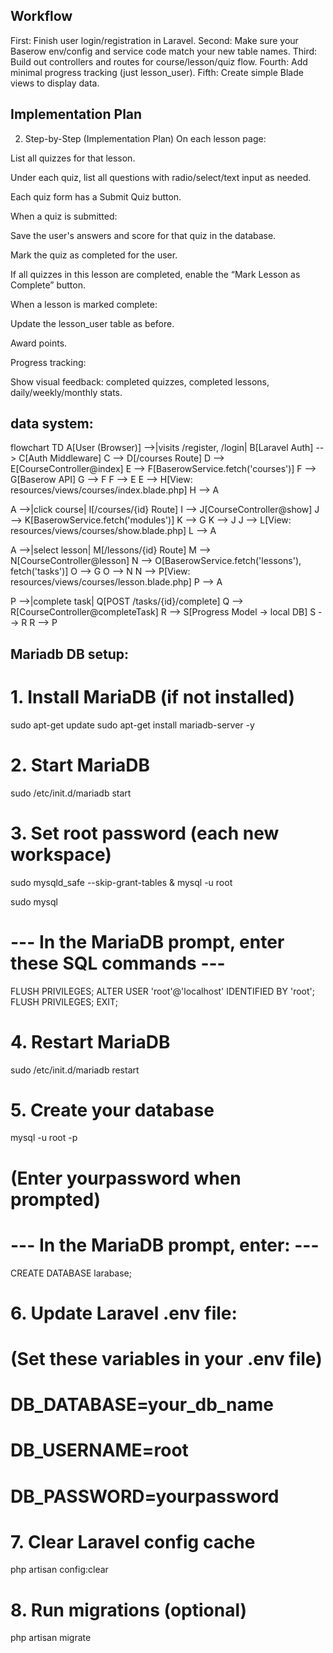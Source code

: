 ## Workflow
First: Finish user login/registration in Laravel.
Second: Make sure your Baserow env/config and service code match your new table names.
Third: Build out controllers and routes for course/lesson/quiz flow.
Fourth: Add minimal progress tracking (just lesson_user).
Fifth: Create simple Blade views to display data.



## Implementation Plan
2. Step-by-Step (Implementation Plan)
On each lesson page:

List all quizzes for that lesson.

Under each quiz, list all questions with radio/select/text input as needed.

Each quiz form has a Submit Quiz button.

When a quiz is submitted:

Save the user's answers and score for that quiz in the database.

Mark the quiz as completed for the user.

If all quizzes in this lesson are completed, enable the “Mark Lesson as Complete” button.

When a lesson is marked complete:

Update the lesson_user table as before.

Award points.

Progress tracking:

Show visual feedback: completed quizzes, completed lessons, daily/weekly/monthly stats.


## data system:
flowchart TD
  A[User (Browser)] -->|visits /register, /login| B[Laravel Auth] --> C[Auth Middleware]
  C --> D[/courses Route]
  D --> E[CourseController@index]
  E --> F[BaserowService.fetch('courses')]
  F --> G[Baserow API]
  G --> F
  F --> E
  E --> H[View: resources/views/courses/index.blade.php]
  H --> A

  A -->|click course| I[/courses/{id} Route]
  I --> J[CourseController@show]
  J --> K[BaserowService.fetch('modules')]
  K --> G
  K --> J
  J --> L[View: resources/views/courses/show.blade.php]
  L --> A

  A -->|select lesson| M[/lessons/{id} Route]
  M --> N[CourseController@lesson]
  N --> O[BaserowService.fetch('lessons'), fetch('tasks')]
  O --> G
  O --> N
  N --> P[View: resources/views/courses/lesson.blade.php]
  P --> A

  P -->|complete task| Q[POST /tasks/{id}/complete]
  Q --> R[CourseController@completeTask]
  R --> S[Progress Model -> local DB]
  S --> R
  R --> P


  ## Mariadb DB setup:
  # 1. Install MariaDB (if not installed)
sudo apt-get update
sudo apt-get install mariadb-server -y

# 2. Start MariaDB
sudo /etc/init.d/mariadb start

# 3. Set root password (each new workspace)
sudo mysqld_safe --skip-grant-tables &
mysql -u root

sudo mysql


# --- In the MariaDB prompt, enter these SQL commands ---
FLUSH PRIVILEGES;
ALTER USER 'root'@'localhost' IDENTIFIED BY 'root';
FLUSH PRIVILEGES;
EXIT;

# 4. Restart MariaDB
sudo /etc/init.d/mariadb restart

# 5. Create your database
mysql -u root -p
# (Enter yourpassword when prompted)
# --- In the MariaDB prompt, enter: ---
CREATE DATABASE larabase;

# 6. Update Laravel .env file:
# (Set these variables in your .env file)
# DB_DATABASE=your_db_name
# DB_USERNAME=root
# DB_PASSWORD=yourpassword

# 7. Clear Laravel config cache
php artisan config:clear

# 8. Run migrations (optional)
php artisan migrate

  